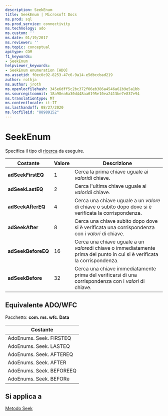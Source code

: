 ```yaml
---
description: SeekEnum
title: SeekEnum | Microsoft Docs
ms.prod: sql
ms.prod_service: connectivity
ms.technology: ado
ms.custom: ''
ms.date: 01/19/2017
ms.reviewer: ''
ms.topic: conceptual
apitype: COM
f1_keywords:
- SeekEnum
helpviewer_keywords:
- SeekEnum enumeration [ADO]
ms.assetid: f0ec0c92-8253-47c6-9a14-e5dbccbad219
author: rothja
ms.author: jroth
ms.openlocfilehash: 345e6dff5c2bc372f06eb386a4546a61b9e5a1bb
ms.sourcegitcommit: 18a98ea6a30d448aa6195e10ea2413be7e837e94
ms.translationtype: MT
ms.contentlocale: it-IT
ms.lasthandoff: 08/27/2020
ms.locfileid: "88989152"
---
```

# <a name="seekenum"></a>SeekEnum
Specifica il tipo di [ricerca](./seek-method.md) da eseguire.  
  
|Costante|Valore|Descrizione|  
|--------------|-----------|-----------------|  
|**adSeekFirstEQ**|1|Cerca la prima chiave uguale ai *valori*di chiave.|  
|**adSeekLastEQ**|2|Cerca l'ultima chiave uguale ai *valori*di chiave.|  
|**adSeekAfterEQ**|4|Cerca una chiave uguale a un *valore* di chiave o subito dopo dove si è verificata la corrispondenza.|  
|**adSeekAfter**|8|Cerca una chiave subito dopo dove si è verificata una corrispondenza con i *valori* di chiave.|  
|**adSeekBeforeEQ**|16|Cerca una chiave uguale a un *valore*di chiave o immediatamente prima del punto in cui si è verificata la corrispondenza.|  
|**adSeekBefore**|32|Cerca una chiave immediatamente prima del verificarsi di una corrispondenza con i *valori* di chiave.|  
  
## <a name="adowfc-equivalent"></a>Equivalente ADO/WFC  
 Pacchetto: **com. ms. wfc. Data**  
  
|Costante|  
|--------------|  
|AdoEnums. Seek. FIRSTEQ|  
|AdoEnums. Seek. LASTEQ|  
|AdoEnums. Seek. AFTEREQ|  
|AdoEnums. Seek. AFTER|  
|AdoEnums. Seek. BEFOREEQ|  
|AdoEnums. Seek. BEFORe|  
  
## <a name="applies-to"></a>Si applica a  
 [Metodo Seek](./seek-method.md)